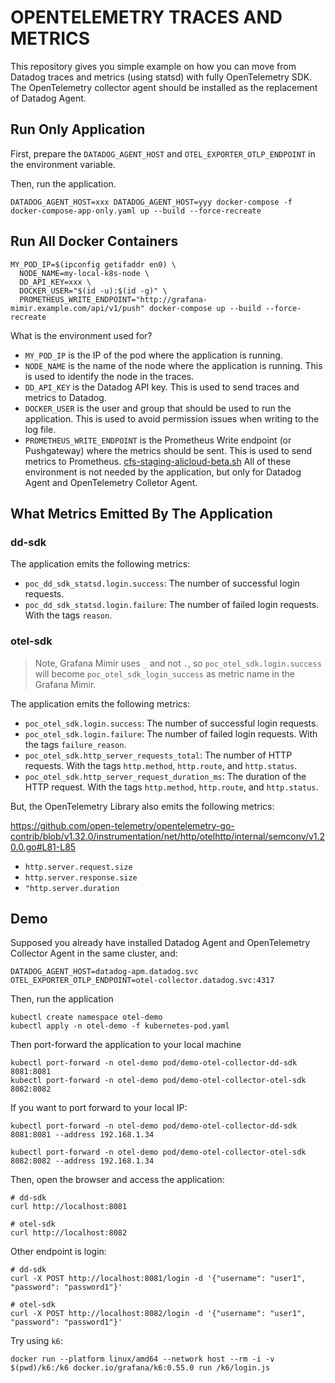 # OPENTELEMETRY TRACES AND METRICS

This repository gives you simple example on how you can move from Datadog traces and metrics (using statsd) with fully OpenTelemetry SDK.
The OpenTelemetry collector agent should be installed as the replacement of Datadog Agent.


## Run Only Application

First, prepare the `DATADOG_AGENT_HOST` and `OTEL_EXPORTER_OTLP_ENDPOINT` in the environment variable.

Then, run the application.

```shell
DATADOG_AGENT_HOST=xxx DATADOG_AGENT_HOST=yyy docker-compose -f docker-compose-app-only.yaml up --build --force-recreate
````

## Run All Docker Containers

```shell
MY_POD_IP=$(ipconfig getifaddr en0) \
  NODE_NAME=my-local-k8s-node \
  DD_API_KEY=xxx \
  DOCKER_USER="$(id -u):$(id -g)" \
  PROMETHEUS_WRITE_ENDPOINT="http://grafana-mimir.example.com/api/v1/push" docker-compose up --build --force-recreate
```

What is the environment used for?

* `MY_POD_IP` is the IP of the pod where the application is running.
* `NODE_NAME` is the name of the node where the application is running. This is used to identify the node in the traces.
* `DD_API_KEY` is the Datadog API key. This is used to send traces and metrics to Datadog.
* `DOCKER_USER` is the user and group that should be used to run the application. This is used to avoid permission issues when writing to the log file.
* `PROMETHEUS_WRITE_ENDPOINT` is the Prometheus Write endpoint (or Pushgateway) where the metrics should be sent. This is used to send metrics to Prometheus.
[cfs-staging-alicloud-beta.sh](../kubectx/cfs-staging-alicloud-beta.sh)
All of these environment is not needed by the application, but only for Datadog Agent and OpenTelemetry Colletor Agent.


## What Metrics Emitted By The Application

### dd-sdk

The application emits the following metrics:
* `poc_dd_sdk_statsd.login.success`: The number of successful login requests.
* `poc_dd_sdk_statsd.login.failure`: The number of failed login requests. With the tags `reason`.


### otel-sdk

> Note, Grafana Mimir uses `_` and not `.`, so `poc_otel_sdk.login.success` will become `poc_otel_sdk_login_success` as metric name in the Grafana Mimir.

The application emits the following metrics:

* `poc_otel_sdk.login.success`: The number of successful login requests.
* `poc_otel_sdk.login.failure`: The number of failed login requests. With the tags `failure_reason`.
* `poc_otel_sdk.http_server_requests_total`: The number of HTTP requests. With the tags `http.method`, `http.route`, and `http.status`.
* `poc_otel_sdk.http_server_request_duration_ms`: The duration of the HTTP request. With the tags `http.method`, `http.route`, and `http.status`.

But, the OpenTelemetry Library also emits the following metrics:

https://github.com/open-telemetry/opentelemetry-go-contrib/blob/v1.32.0/instrumentation/net/http/otelhttp/internal/semconv/v1.20.0.go#L81-L85

* `http.server.request.size`
* `http.server.response.size`
* `"http.server.duration`

## Demo

Supposed you already have installed Datadog Agent and OpenTelemetry Collector Agent in the same cluster, and:

```shell
DATADOG_AGENT_HOST=datadog-apm.datadog.svc
OTEL_EXPORTER_OTLP_ENDPOINT=otel-collector.datadog.svc:4317
```

Then, run the application

```shell
kubectl create namespace otel-demo
kubectl apply -n otel-demo -f kubernetes-pod.yaml
```

Then port-forward the application to your local machine

```shell
kubectl port-forward -n otel-demo pod/demo-otel-collector-dd-sdk 8081:8081
kubectl port-forward -n otel-demo pod/demo-otel-collector-otel-sdk 8082:8082
```

If you want to port forward to your local IP:

```shell
kubectl port-forward -n otel-demo pod/demo-otel-collector-dd-sdk 8081:8081 --address 192.168.1.34

kubectl port-forward -n otel-demo pod/demo-otel-collector-otel-sdk 8082:8082 --address 192.168.1.34
```

Then, open the browser and access the application:

```shell
# dd-sdk
curl http://localhost:8081

# otel-sdk
curl http://localhost:8082
```


Other endpoint is login:

```shell
# dd-sdk
curl -X POST http://localhost:8081/login -d '{"username": "user1", "password": "password1"}'

# otel-sdk
curl -X POST http://localhost:8082/login -d '{"username": "user1", "password": "password1"}'
```

Try using `k6`:

```shell
docker run --platform linux/amd64 --network host --rm -i -v $(pwd)/k6:/k6 docker.io/grafana/k6:0.55.0 run /k6/login.js
```

